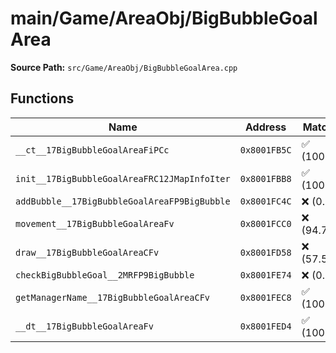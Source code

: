 # main/Game/AreaObj/BigBubbleGoalArea

**Source Path:** `src/Game/AreaObj/BigBubbleGoalArea.cpp`

## Functions

| Name | Address | Match % |
|------|---------|---------|
| `__ct__17BigBubbleGoalAreaFiPCc` | `0x8001FB5C` | :white_check_mark: (100.0%) |
| `init__17BigBubbleGoalAreaFRC12JMapInfoIter` | `0x8001FBB8` | :white_check_mark: (100.0%) |
| `addBubble__17BigBubbleGoalAreaFP9BigBubble` | `0x8001FC4C` | :x: (0.0%) |
| `movement__17BigBubbleGoalAreaFv` | `0x8001FCC0` | :x: (94.7%) |
| `draw__17BigBubbleGoalAreaCFv` | `0x8001FD58` | :x: (57.5%) |
| `checkBigBubbleGoal__2MRFP9BigBubble` | `0x8001FE74` | :x: (0.0%) |
| `getManagerName__17BigBubbleGoalAreaCFv` | `0x8001FEC8` | :white_check_mark: (100.0%) |
| `__dt__17BigBubbleGoalAreaFv` | `0x8001FED4` | :white_check_mark: (100.0%) |